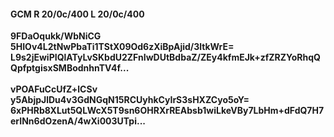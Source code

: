 #### GCM R 20/0c/400 L 20/0c/400
**9FDaOqukk/WbNiCG**<br/>**5HIOv4L2tNwPbaTi1TStX09Od6zXiBpAjid/3ltkWrE=**<br/>**L9s2jEwiPIQlATyLvSKbdU2ZFnIwDUtBdbaZ/ZEy4kfmEJk+zfZRZYoRhqQQpfptgisxSMBodnhnTV4f...**<br/><br/>
**vPOAFuCcUfZ+lCSv**<br/>**y5AbjpJlDu4v3GdNGqN15RCUyhkCyIrS3sHXZCyo5oY=**<br/>**6xPHRb8XLut5QLWcX5T9sn6OHRXrREAbsb1wiLkeVBy7LbHm+dFdQ7H7erINn6dOzenA/4wXi003UTpi...**